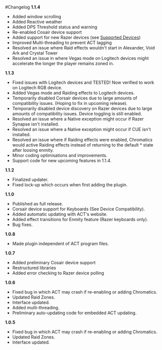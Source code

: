 #Changelog
**1.1.4**
* Added window scrolling
* Added Reactive weather
* Added DPS Threshold status and warning
* Re-enabled Cosair device support
* Added support for new Razer devices (see [Supported Devices](https://github.com/roxaskeyheart/Chromatics/blob/master/README.md))
* Improved Multi-threading to prevent ACT lagging
* Resolved an issue where Raid effects wouldn't start in Alexander, Void Ark and Crystal Tower
* Resolved an issue in where Vegas mode on Logitech devices might accelerate the longer the player remains zoned in.

**1.1.3**

* Fixed issues with Logitech devices and TESTED! Now verified to work on Logitech RGB device.
* Added Vegas mode and Raiding effects to Logitech devices.
* Temporarily disabled Corsair devices due to large amounts of compatibility issues. (Hoping to fix in upcoming release).
* Temporarily disabled device discovery on Razer devices due to large amounts of compatibility issues. Device toggling is still enabled.
* Resolved an issue where a Native exception might occur if Razer Synapse isn't installed.
* Resolved an issue where a Native exception might occur if CUE isn't installed.
* Resolved an issue where if Raiding effects were enabled, Chromatics would active Raiding effects instead of returning to the default * state after loosing enmity.
* Minor coding optimisations and improvements.
* Support code for new upcoming features in 1.1.4.

**1.1.2**
* Finalized updater.
* Fixed lock-up which occurs when first adding the plugin.

**1.1.0**

* Published as full release.
* Corsair device support for Keyboards (See Device Compatibility).
* Added automatic updating with ACT's website.
* Added effect transitions for Enmity feature (Razer keyboards only).
* Bug fixes.

**1.0.8**

* Made plugin independent of ACT program files.

**1.0.7**

* Added preliminary Cosair device support
* Restructured libraries
* Added error checking to Razer device polling

**1.0.6**

* Fixed bug in which ACT may crash if re-enabling or adding Chromatics.
* Updated Raid Zones.
* Interface updated.
* Added multi-threading.
* Preliminary auto-updating code for embedded ACT updating.

**1.0.5**

* Fixed bug in which ACT may crash if re-enabling or adding Chromatics.
* Updated Raid Zones.
* Interface updated.
